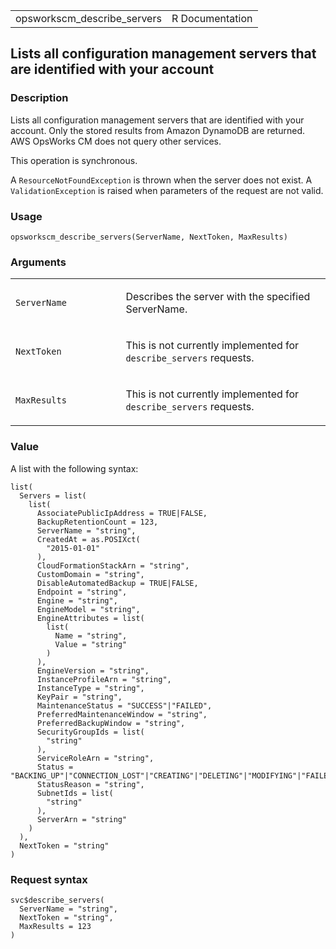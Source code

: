 <table style="width: 100%;">
<tbody>
<tr class="odd">
<td>opsworkscm_describe_servers</td>
<td style="text-align: right;">R Documentation</td>
</tr>
</tbody>
</table>

## Lists all configuration management servers that are identified with your account

### Description

Lists all configuration management servers that are identified with your
account. Only the stored results from Amazon DynamoDB are returned. AWS
OpsWorks CM does not query other services.

This operation is synchronous.

A `ResourceNotFoundException` is thrown when the server does not exist.
A `ValidationException` is raised when parameters of the request are not
valid.

### Usage

    opsworkscm_describe_servers(ServerName, NextToken, MaxResults)

### Arguments

<table>
<colgroup>
<col style="width: 35%" />
<col style="width: 65%" />
</colgroup>
<tbody>
<tr class="odd">
<td><code
id="opsworkscm_describe_servers_:_ServerName">ServerName</code></td>
<td><p>Describes the server with the specified ServerName.</p></td>
</tr>
<tr class="even">
<td><code
id="opsworkscm_describe_servers_:_NextToken">NextToken</code></td>
<td><p>This is not currently implemented for
<code>describe_servers</code> requests.</p></td>
</tr>
<tr class="odd">
<td><code
id="opsworkscm_describe_servers_:_MaxResults">MaxResults</code></td>
<td><p>This is not currently implemented for
<code>describe_servers</code> requests.</p></td>
</tr>
</tbody>
</table>

### Value

A list with the following syntax:

    list(
      Servers = list(
        list(
          AssociatePublicIpAddress = TRUE|FALSE,
          BackupRetentionCount = 123,
          ServerName = "string",
          CreatedAt = as.POSIXct(
            "2015-01-01"
          ),
          CloudFormationStackArn = "string",
          CustomDomain = "string",
          DisableAutomatedBackup = TRUE|FALSE,
          Endpoint = "string",
          Engine = "string",
          EngineModel = "string",
          EngineAttributes = list(
            list(
              Name = "string",
              Value = "string"
            )
          ),
          EngineVersion = "string",
          InstanceProfileArn = "string",
          InstanceType = "string",
          KeyPair = "string",
          MaintenanceStatus = "SUCCESS"|"FAILED",
          PreferredMaintenanceWindow = "string",
          PreferredBackupWindow = "string",
          SecurityGroupIds = list(
            "string"
          ),
          ServiceRoleArn = "string",
          Status = "BACKING_UP"|"CONNECTION_LOST"|"CREATING"|"DELETING"|"MODIFYING"|"FAILED"|"HEALTHY"|"RUNNING"|"RESTORING"|"SETUP"|"UNDER_MAINTENANCE"|"UNHEALTHY"|"TERMINATED",
          StatusReason = "string",
          SubnetIds = list(
            "string"
          ),
          ServerArn = "string"
        )
      ),
      NextToken = "string"
    )

### Request syntax

    svc$describe_servers(
      ServerName = "string",
      NextToken = "string",
      MaxResults = 123
    )
